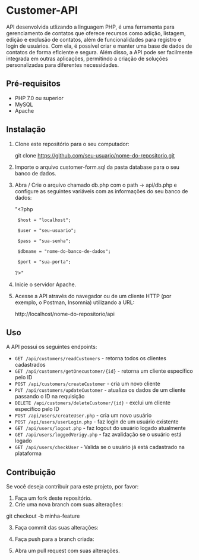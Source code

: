 # Customer-API

API desenvolvida utlizando a linguagem PHP, é uma ferramenta para gerenciamento de contatos que oferece recursos como adição, listagem, edição e exclusão de contatos, além de funcionalidades para registro e login de usuários. Com ela, é possível criar e manter uma base de dados de contatos de forma eficiente e segura. Além disso, a API pode ser facilmente integrada em outras aplicações, permitindo a criação de soluções personalizadas para diferentes necessidades.

## Pré-requisitos

- PHP 7.0 ou superior
- MySQL
- Apache

## Instalação

1. Clone este repositório para o seu computador:

   git clone https://github.com/seu-usuario/nome-do-repositorio.git


2. Importe o arquivo customer-form.sql da pasta database para o seu banco de dados.

3. Abra / Crie o arquivo chamado db.php com o path -> api/db.php e configure as seguintes variáveis com as informações do seu banco de dados:

    "<?php
    
        $host = "localhost";

        $user = "seu-usuario";

        $pass = "sua-senha";

        $dbname = "nome-do-banco-de-dados";

        $port = "sua-porta";
    ?>"


4. Inicie o servidor Apache.

5. Acesse a API através do navegador ou de um cliente HTTP (por exemplo, o Postman, Insomnia) utilizando a URL:

    http://localhost/nome-do-repositorio/api


## Uso

A API possui os seguintes endpoints:

- `GET /api/customers/readCustomers` - retorna todos os clientes cadastrados
- `GET /api/customers/getOnecustomer/{id}` - retorna um cliente específico pelo ID
- `POST /api/customers/createCustomer` - cria um novo cliente
- `PUT /api/customers/updateCustomer` - atualiza os dados de um cliente passando o ID na requisição
- `DELETE /api/customers/deleteCustomer/{id}` - exclui um cliente específico pelo ID
- `POST /api/users/createUser.php` - cria um novo usuário
- `POST /api/users/userLogin.php` - faz login de um usuário existente
- `GET /api/users/logout.php` - faz logout do usuário logado atualmente
- `GET /api/users/loggedVerigy.php` - faz avalidação se o usuário está logado
- `GET /api/users/checkUser` - Valida se o usuário já está cadastrado na plataforma

## Contribuição

Se você deseja contribuir para este projeto, por favor:

1. Faça um fork deste repositório.
2. Crie uma nova branch com suas alterações:

git checkout -b minha-feature


3. Faça commit das suas alterações:


4. Faça push para a branch criada:


5. Abra um pull request com suas alterações.
